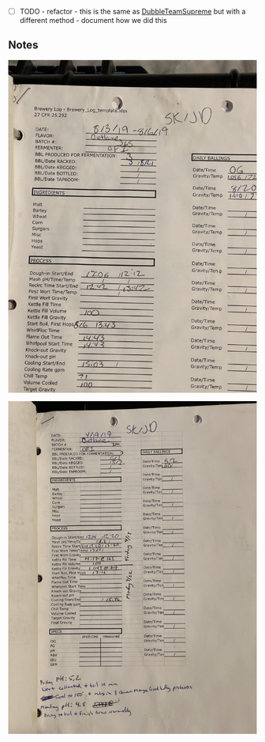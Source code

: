 - [ ] TODO - refactor - this is the same as [DubbleTeamSupreme](DubbleTeamSupreme.md) but with a different method - document how we did this




## Notes


![](../assets/media/Outlane_log.jpg)

![](../assets/media/Outlane_log%20(2).jpg)